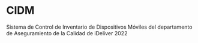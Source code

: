 # CIDM
 Sistema de Control de Inventario de Dispositivos Móviles del departamento de Aseguramiento de la Calidad de iDeliver 2022

